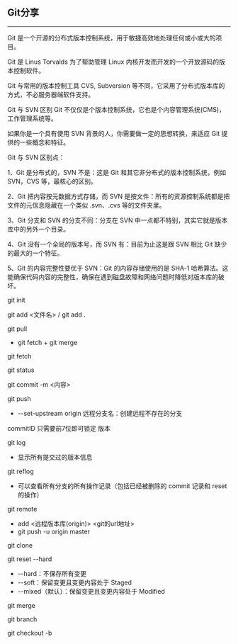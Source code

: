 ## Git分享

---

Git 是一个开源的分布式版本控制系统，用于敏捷高效地处理任何或小或大的项目。

Git 是 Linus Torvalds 为了帮助管理 Linux 内核开发而开发的一个开放源码的版本控制软件。

Git 与常用的版本控制工具 CVS, Subversion 等不同，它采用了分布式版本库的方式，不必服务器端软件支持。


Git 与 SVN 区别
Git 不仅仅是个版本控制系统，它也是个内容管理系统(CMS)，工作管理系统等。

如果你是一个具有使用 SVN 背景的人，你需要做一定的思想转换，来适应 Git 提供的一些概念和特征。

Git 与 SVN 区别点：

1、Git 是分布式的，SVN 不是：这是 Git 和其它非分布式的版本控制系统，例如 SVN，CVS 等，最核心的区别。

2、Git 把内容按元数据方式存储，而 SVN 是按文件：所有的资源控制系统都是把文件的元信息隐藏在一个类似 .svn、.cvs 等的文件夹里。

3、Git 分支和 SVN 的分支不同：分支在 SVN 中一点都不特别，其实它就是版本库中的另外一个目录。

4、Git 没有一个全局的版本号，而 SVN 有：目前为止这是跟 SVN 相比 Git 缺少的最大的一个特征。

5、Git 的内容完整性要优于 SVN：Git 的内容存储使用的是 SHA-1 哈希算法。这能确保代码内容的完整性，确保在遇到磁盘故障和网络问题时降低对版本库的破坏。


git init

git add <文件名>  /  git add .

git pull

- git fetch + git merge

git fetch

git status

git commit -m <内容>

git push

- --set-upstream origin 远程分支名：创建远程不存在的分支



commitID 只需要前7位即可锁定 版本

git log

- 显示所有提交过的版本信息

git reflog

- 可以查看所有分支的所有操作记录（包括已经被删除的 commit 记录和 reset 的操作）

git remote

- add <远程版本库(origin)> <git的url地址> 
- git push -u origin master

git clone

git reset <commitID> --hard

- --hard：不保存所有变更
- --soft：保留变更且变更内容处于 Staged
- --mixed（默认）：保留变更且变更内容处于 Modified

git merge

git branch

git checkout -b <name> <template>

- git checkout -b <name> origin <template>：拉取远程仓库

+ 子分支 commit 记录会继承过来
+ 分支改动与其他分支不再有关系

git rebase <分支名称>

- 类似于merge，会将2个分支的 commit 记录重写排列
- git rebase --continue：解决冲突后，继续下一个节点的 rebase





### 文件的四种状态：

初始：Untracked

添加：Staged	绿色

文件一致/提交：Unmodified

修改：Modified	红色



用 alias 简写命令

git的config文件中：

[alias]

	ad = add .
	
	cmm = commit -m
	
	rlg = reflog